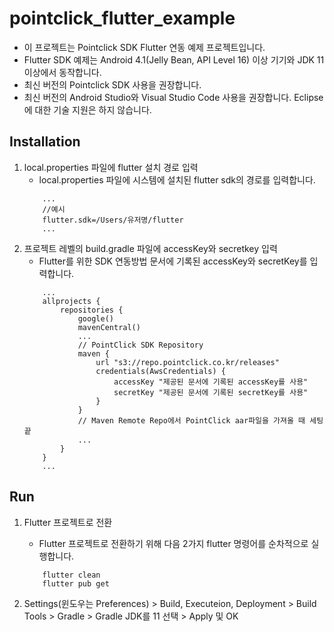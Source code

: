 # pointclick_flutter_example
- 이 프로젝트는 Pointclick SDK Flutter 연동 예제 프로젝트입니다.
- Flutter SDK 예제는 Android 4.1(Jelly Bean, API Level 16) 이상 기기와 JDK 11 이상에서 동작합니다.
- 최신 버전의 Pointclick SDK 사용을 권장합니다.
- 최신 버전의 Android Studio와 Visual Studio Code 사용을 권장합니다. Eclipse에 대한 기술 지원은 하지 않습니다.

Installation
----
1. local.properties 파일에 flutter 설치 경로 입력
    - local.properties 파일에 시스템에 설치된 flutter sdk의 경로를 입력합니다.
    ```
        ... 
        //예시
        flutter.sdk=/Users/유저명/flutter
        ...
    ```
2. 프로젝트 레벨의 build.gradle 파일에 accessKey와 secretkey 입력
    - Flutter를 위한 SDK 연동방법 문서에 기록된 accessKey와 secretKey를 입력합니다.
    ```
        ...
        allprojects {
            repositories {
                google()
                mavenCentral()
                ...
                // PointClick SDK Repository
                maven {
                    url "s3://repo.pointclick.co.kr/releases"
                    credentials(AwsCredentials) {
                        accessKey "제공된 문서에 기록된 accessKey를 사용"
                        secretKey "제공된 문서에 기록된 secretKey를 사용"
                    }
                }
                // Maven Remote Repo에서 PointClick aar파일을 가져올 때 세팅 끝
                ...
            }
        }        
        ...
    ```

Run
----
1. Flutter 프로젝트로 전환
    - Flutter 프로젝트로 전환하기 위해 다음 2가지 flutter 명령어를 순차적으로 실행합니다.
    ```
        flutter clean
        flutter pub get
    ```

2. Settings(윈도우는 Preferences) > Build, Executeion, Deployment > Build Tools > Gradle > Gradle JDK를 11 선택 > Apply 및 OK
